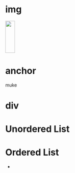 # img
<img src="xxx.png/jpg/gif " width="30" height='100' />

# anchor
<a target="_blank"  herf="url.com"> muke </a>
<a herf="url.com"> <img></a>

# div
<div></div>

# Unordered List 
# Ordered List

<ul> 
    <li></li>
</ul>

<ol>
</ol>






